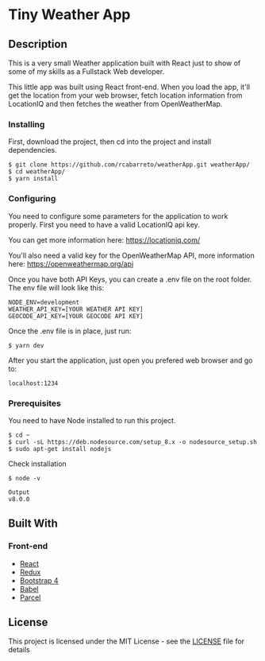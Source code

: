 # Tiny Weather App #

## Description

This is a very small Weather application built with React just to show of some of my skills as a Fullstack Web developer.

This little app was built using React front-end. When you load the app, it'll get the location from your web browser, fetch location information from LocationIQ and then fetches the weather from OpenWeatherMap.


### Installing

First, download the project, then cd into the project and install dependencies.

```
$ git clone https://github.com/rcabarreto/weatherApp.git weatherApp/
$ cd weatherApp/
$ yarn install
```


### Configuring

You need to configure some parameters for the application to work properly. First you need to have a valid LocationIQ api key.

You can get more information here: https://locationiq.com/

You'll also need a valid key for the OpenWeatherMap API, more information here: https://openweathermap.org/api 

Once you have both API Keys, you can create a .env file on the root folder. The env file will look like this:

```
NODE_ENV=development
WEATHER_API_KEY=[YOUR WEATHER API KEY]
GEOCODE_API_KEY=[YOUR GEOCODE API KEY]
```

Once the .env file is in place, just run:

```
$ yarn dev
```

After you start the application, just open you prefered web browser and go to:

```
localhost:1234
```


### Prerequisites

You need to have Node installed to run this project.

```
$ cd ~
$ curl -sL https://deb.nodesource.com/setup_8.x -o nodesource_setup.sh
$ sudo apt-get install nodejs
```

Check installation

```
$ node -v
```

```
Output
v8.0.0
```


## Built With

### Front-end
* [React](https://reactjs.org/)
* [Redux](https://redux.js.org/)
* [Bootstrap 4](https://getbootstrap.com/docs/3.3/)
* [Babel](https://babeljs.io/)
* [Parcel](https://parceljs.org/)


## License

This project is licensed under the MIT License - see the [LICENSE](LICENSE) file for details